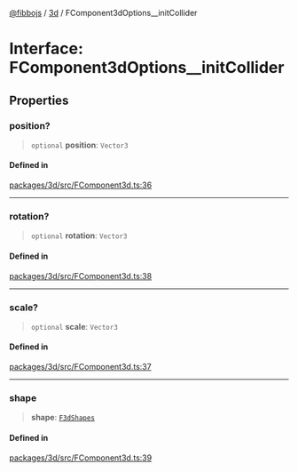 [@fibbojs](/api/index) / [3d](/api/3d) / FComponent3dOptions\_\_initCollider

# Interface: FComponent3dOptions\_\_initCollider

## Properties

### position?

> `optional` **position**: `Vector3`

#### Defined in

[packages/3d/src/FComponent3d.ts:36](https://github.com/fibbojs/fibbo/blob/0743d3ecbe169ee26bac94fe1f739f65dc5abae3/packages/3d/src/FComponent3d.ts#L36)

***

### rotation?

> `optional` **rotation**: `Vector3`

#### Defined in

[packages/3d/src/FComponent3d.ts:38](https://github.com/fibbojs/fibbo/blob/0743d3ecbe169ee26bac94fe1f739f65dc5abae3/packages/3d/src/FComponent3d.ts#L38)

***

### scale?

> `optional` **scale**: `Vector3`

#### Defined in

[packages/3d/src/FComponent3d.ts:37](https://github.com/fibbojs/fibbo/blob/0743d3ecbe169ee26bac94fe1f739f65dc5abae3/packages/3d/src/FComponent3d.ts#L37)

***

### shape

> **shape**: [`F3dShapes`](../enumerations/F3dShapes.md)

#### Defined in

[packages/3d/src/FComponent3d.ts:39](https://github.com/fibbojs/fibbo/blob/0743d3ecbe169ee26bac94fe1f739f65dc5abae3/packages/3d/src/FComponent3d.ts#L39)

